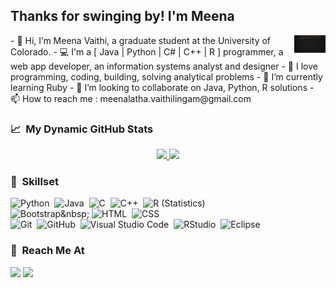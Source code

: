 

<h2>Thanks for swinging by! I'm Meena</h2><img alt = "Coding animated" src = "./resources/gif/giphy_coding.gif" width = "50" align = "right" />

<p>
- 👋 Hi, I’m Meena Vaithi, a graduate student at the University of Colorado. 
- 💻 I'm a [ Java | Python | C# | C++ | R ] programmer, a web app developer, an information systems analyst and designer
- 💞️ I love programming, coding, building, solving analytical problems
- 🌱 I’m currently learning Ruby
- 👀 I’m looking to collaborate on Java, Python, R solutions
- 📫 How to reach me : meenalatha.vaithilingam@gmail.com
</p>


### 📈 &nbsp;My Dynamic GitHub Stats

<p align="center">
<a href="https://github.com/meenalathav">
  <img height="180em" src="https://github-readme-stats-eight-theta.vercel.app/api?username=meenalathav&show_icons=true&theme=tokyonight&include_all_commits=true&count_private=true" />
  <img src="https://github-readme-stats-eight-theta.vercel.app/api/top-langs/?username=meenalathav&langs_count=8&theme=algolia&layout=compact" />
</a>
</p>

### 🧮 &nbsp;Skillset

![Python](https://img.shields.io/badge/-Python-05122A?style=flat&logo=python)&nbsp;
![Java](https://img.shields.io/badge/-Java-05122A?style=flat&logo=Java&logoColor=FFA518)&nbsp;
![C](https://img.shields.io/badge/-C-05122A?style=flat&logo=C&logoColor=A8B9CC)&nbsp;
![C++](https://img.shields.io/badge/-C++-05122A?style=flat&logo=C%2B%2B&logoColor=00599C)&nbsp;
![R (Statistics)](https://img.shields.io/badge/-R-05122A?style=flat&logo=R&logoColor=276DC3)\
![Bootstrap](https://img.shields.io/badge/-Bootstrap-05122A?style=flat&logo=bootstrap&logoColor=563D7C)\&nbsp;
![HTML](https://img.shields.io/badge/-HTML-05122A?style=flat&logo=HTML5)&nbsp;
![CSS](https://img.shields.io/badge/-CSS-05122A?style=flat&logo=CSS3&logoColor=1572B6)\
![Git](https://img.shields.io/badge/-Git-05122A?style=flat&logo=git)&nbsp;
![GitHub](https://img.shields.io/badge/-GitHub-05122A?style=flat&logo=github)&nbsp;
![Visual Studio Code](https://img.shields.io/badge/-Visual%20Studio%20Code-05122A?style=flat&logo=visual-studio-code&logoColor=007ACC)&nbsp;
![RStudio](https://img.shields.io/badge/-RStudio-05122A?style=flat&logo=rstudio)&nbsp;
![Eclipse](https://img.shields.io/badge/-Eclipse-05122A?style=flat&logo=eclipse-ide)&nbsp;
<!--![JavaScript](https://img.shields.io/badge/-JavaScript-05122A?style=flat&logo=javascript)&nbsp;-->
<!--![React](https://img.shields.io/badge/-React-05122A?style=flat&logo=react)&nbsp;
![Node.js](https://img.shields.io/badge/-Node.js-05122A?style=flat&logo=node.js)&nbsp;
![Django](https://img.shields.io/badge/-Django-05122A?style=flat&logo=django&logoColor=092E20)&nbsp;
![Flask](https://img.shields.io/badge/-Flask-05122A?style=flat&logo=flask)&nbsp;-->
<!--![Markdown](https://img.shields.io/badge/-Markdown-05122A?style=flat&logo=markdown)\-->
<!--![Illustrator](https://img.shields.io/badge/-Illustrator-05122A?style=flat&logo=adobe-illustrator)&nbsp;
![Photoshop](https://img.shields.io/badge/-Photoshop-05122A?style=flat&logo=adobe-photoshop)&nbsp;
![InDesign](https://img.shields.io/badge/-InDesign-05122A?style=flat&logo=adobe-indesign)-->


### 🔗 &nbsp;Reach Me At

<p align="left">
<a href="https://www.linkedin.com/in/meena-vaithi/"><img src="https://img.shields.io/badge/-Meena%20Vaithi-0077B5?style=flat-square&logo=Linkedin&logoColor=white"/></a>
<a href="mailto:meenalatha.vaithilingam@gmail.com"><img src="https://img.shields.io/badge/-Mail%20Me%20@-D14836?style=flat-square&logo=Gmail&logoColor=white"/></a>
</p>

<!---
meenalathav/meenalathav is a ✨ special ✨ repository because its `README.md` (this file) appears on your GitHub profile.
You can click the Preview link to take a look at your changes.
--->
